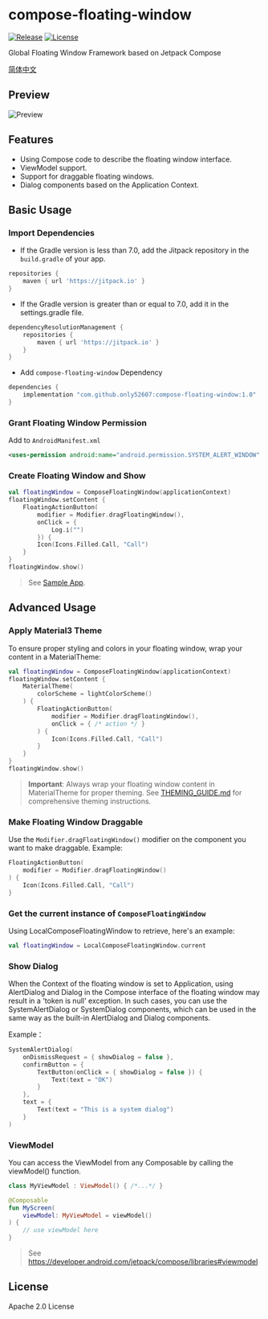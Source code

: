 # compose-floating-window

[![Release](https://jitpack.io/v/only52607/compose-floating-window.svg)](https://jitpack.io/#User/Repo)
[![License](https://img.shields.io/badge/License-Apache_2.0-blue.svg)](https://opensource.org/licenses/Apache-2.0)

Global Floating Window Framework based on Jetpack Compose

[简体中文](README_CN.md)

## Preview

![Preview](/preview/example.gif)

## Features

- Using Compose code to describe the floating window interface.
- ViewModel support.
- Support for draggable floating windows.
- Dialog components based on the Application Context.

## Basic Usage

### Import Dependencies

- If the Gradle version is less than 7.0, add the Jitpack repository in the `build.gradle` of your app.

```groovy
repositories {
    maven { url 'https://jitpack.io' }
}
```

- If the Gradle version is greater than or equal to 7.0, add it in the settings.gradle file.
```groovy
dependencyResolutionManagement {
    repositories {
        maven { url 'https://jitpack.io' }
    }
}
```

- Add `compose-floating-window` Dependency
```groovy
dependencies {
    implementation "com.github.only52607:compose-floating-window:1.0"
}
```

### Grant Floating Window Permission

Add to `AndroidManifest.xml`
```xml
<uses-permission android:name="android.permission.SYSTEM_ALERT_WINDOW" />
```

### Create Floating Window and Show

```kotlin
val floatingWindow = ComposeFloatingWindow(applicationContext)
floatingWindow.setContent {
    FloatingActionButton(
        modifier = Modifier.dragFloatingWindow(),
        onClick = {
            Log.i("")
        }) {
        Icon(Icons.Filled.Call, "Call")
    }
}
floatingWindow.show()
```

> See [Sample App](https://github.com/only52607/compose-floating-window/tree/master/app).

## Advanced Usage

### Apply Material3 Theme

To ensure proper styling and colors in your floating window, wrap your content in a MaterialTheme:

```kotlin
val floatingWindow = ComposeFloatingWindow(applicationContext)
floatingWindow.setContent {
    MaterialTheme(
        colorScheme = lightColorScheme()
    ) {
        FloatingActionButton(
            modifier = Modifier.dragFloatingWindow(),
            onClick = { /* action */ }
        ) {
            Icon(Icons.Filled.Call, "Call")
        }
    }
}
floatingWindow.show()
```

> **Important**: Always wrap your floating window content in MaterialTheme for proper theming.
> See [THEMING_GUIDE.md](THEMING_GUIDE.md) for comprehensive theming instructions.

### Make Floating Window Draggable

Use the `Modifier.dragFloatingWindow()` modifier on the component you want to make draggable. Example:

```kotlin
FloatingActionButton(
    modifier = Modifier.dragFloatingWindow()
) {
    Icon(Icons.Filled.Call, "Call")
}
```

### Get the current instance of `ComposeFloatingWindow`

Using LocalComposeFloatingWindow to retrieve, here's an example:

```kotlin
val floatingWindow = LocalComposeFloatingWindow.current
```

### Show Dialog

When the Context of the floating window is set to Application, using AlertDialog and Dialog in the Compose interface of the floating window may result in a 'token is null' exception. In such cases, you can use the SystemAlertDialog or SystemDialog components, which can be used in the same way as the built-in AlertDialog and Dialog components.

Example：
```kotlin
SystemAlertDialog(
    onDismissRequest = { showDialog = false },
    confirmButton = {
        TextButton(onClick = { showDialog = false }) {
            Text(text = "OK")
        }
    },
    text = {
        Text(text = "This is a system dialog")
    }
)
```

### ViewModel

You can access the ViewModel from any Composable by calling the viewModel() function.

```kotlin
class MyViewModel : ViewModel() { /*...*/ }

@Composable
fun MyScreen(
    viewModel: MyViewModel = viewModel()
) {
    // use viewModel here
}
```

> See https://developer.android.com/jetpack/compose/libraries#viewmodel

## License

Apache 2.0 License